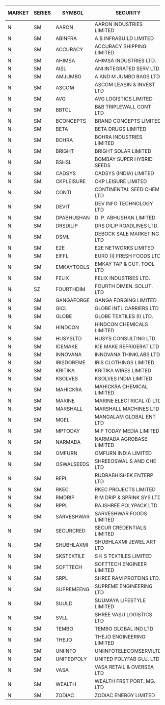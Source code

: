 


| MARKET | SERIES | SYMBOL | SECURITY | PREV CL PR | OPEN PRICE | HIGH PRICE | LOW PRICE | CLOSE PRICE | NET TRDVAL | NET TRDQTY | CORP IND | HI 52 WK | LO 52 WK |
| ----- | ----- | ----- | ----- | ----- | ----- | ----- | ----- | ----- | ----- | ----- | ----- | ----- | ----- |
| N | SM | AARON | AARON INDUSTRIES LIMITED | 30.25 | 28.55 | 30.50 | 28.55 | 30.15 | 741825.00 | 25200 |  | 58.00 | 27.50 |
| N | SM | ABINFRA | A B INFRABUILD LIMITED | 9.50 | 9.50 | 9.90 | 9.50 | 9.90 | 115600.00 | 12000 |  | 21.00 | 8.45 |
| N | SM | ACCURACY | ACCURACY SHIPPING LIMITED | 39.95 | 38.05 | 39.10 | 38.05 | 39.10 | 123440.00 | 3200 |  | 42.60 | 12.35 |
| N | SM | AHIMSA | AHIMSA INDUSTRIES LTD. | 23.00 | 21.85 | 21.85 | 21.85 | 21.85 | 131100.00 | 6000 |  | 31.80 | 21.85 |
| N | SM | AISL | ANI INTEGRATED SERV LTD. | 21.60 | 22.00 | 22.65 | 20.75 | 21.75 | 131760.00 | 6000 |  | 34.10 | 14.30 |
| N | SM | AMJUMBO | A AND M JUMBO BAGS LTD | 8.20 | 8.20 | 8.20 | 7.80 | 8.05 | 192400.00 | 24000 |  | 14.70 | 5.85 |
| N | SM | ASCOM | ASCOM LEASIN & INVEST LTD | 33.50 | 35.00 | 35.00 | 35.00 | 35.00 | 140000.00 | 4000 |  | 40.50 | 30.00 |
| N | SM | AVG | AVG LOGISTICS LIMITED | 48.40 | 49.00 | 50.80 | 49.00 | 50.80 | 299760.00 | 6000 |  | 88.00 | 23.10 |
| N | SM | BBTCL | B&B TRIPLEWALL CONT LTD | 33.00 | 33.95 | 33.95 | 33.95 | 33.95 | 101850.00 | 3000 |  | 42.00 | 21.60 |
| N | SM | BCONCEPTS | BRAND CONCEPTS LIMITED | 20.50 | 21.50 | 21.50 | 21.50 | 21.50 | 193500.00 | 9000 |  | 35.95 | 13.70 |
| N | SM | BETA | BETA DRUGS LIMITED | 85.10 | 84.80 | 87.95 | 84.80 | 87.30 | 413040.00 | 4800 |  | 104.60 | 37.00 |
| N | SM | BOHRA | BOHRA INDUSTRIES LIMITED | 1.45 | 1.40 | 1.40 | 1.40 | 1.40 | 2800.00 | 2000 |  | 3.80 | .35 |
| N | SM | BRIGHT | BRIGHT SOLAR LIMITED | 7.95 | 7.60 | 7.60 | 7.60 | 7.60 | 22800.00 | 3000 |  | 19.90 | 4.70 |
| N | SM | BSHSL | BOMBAY SUPER HYBRID SEEDS | 90.05 | 90.50 | 90.50 | 90.00 | 90.25 | 288800.00 | 3200 |  | 134.05 | 85.70 |
| N | SM | CADSYS | CADSYS (INDIA) LIMITED | 26.00 | 25.20 | 25.20 | 24.70 | 25.00 | 150100.00 | 6000 |  | 49.50 | 15.50 |
| N | SM | CKPLEISURE | CKP LEISURE LIMITED | 3.30 | 3.30 | 3.30 | 3.30 | 3.30 | 13200.00 | 4000 |  | 7.55 | 3.05 |
| N | SM | CONTI | CONTINENTAL SEED CHEM LTD | 12.70 | 13.30 | 13.30 | 13.30 | 13.30 | 177315.60 | 13332 |  | 102.20 | 5.55 |
| N | SM | DEVIT | DEV INFO TECHNOLOGY LTD | 109.00 | 110.00 | 110.00 | 110.00 | 110.00 | 165000.00 | 1500 |  | 120.00 | 57.00 |
| N | SM | DPABHUSHAN | D. P. ABHUSHAN LIMITED | 90.00 | 93.00 | 93.00 | 90.05 | 90.10 | 2182800.00 | 24000 |  | 93.00 | 37.50 |
| N | SM | DRSDILIP | DRS DILIP ROADLINES LTD. | 74.00 | 74.00 | 74.00 | 74.00 | 74.00 | 2486400.00 | 33600 |  | 78.00 | 60.00 |
| N | SM | DSML | DEBOCK SALE MARKETING LTD | 12.70 | 12.15 | 12.15 | 12.15 | 12.15 | 72900.00 | 6000 |  | 13.75 | 3.50 |
| N | SM | E2E | E2E NETWORKS LIMITED | 25.00 | 25.00 | 25.00 | 25.00 | 25.00 | 250000.00 | 10000 |  | 37.00 | 13.30 |
| N | SM | EIFFL | EURO (I) FRESH FOODS LTD | 92.00 | 91.00 | 91.50 | 91.00 | 91.50 | 219200.00 | 2400 | XO | 131.00 | 71.00 |
| N | SM | EMKAYTOOLS | EMKAY TAP & CUT. TOOL LTD | 63.00 | 66.00 | 66.15 | 66.00 | 66.15 | 79290.00 | 1200 |  | 164.75 | 58.65 |
| N | SM | FELIX | FELIX INDUSTRIES LTD. | 30.95 | 30.50 | 32.20 | 30.50 | 32.20 | 250800.00 | 8000 | XO | 32.20 | 10.80 |
| N | SZ | FOURTHDIM | FOURTH DIMEN. SOLUT. LTD | 13.65 | 13.60 | 13.60 | 13.60 | 13.60 | 13600.00 | 1000 |  | 13.65 | 5.55 |
| N | SM | GANGAFORGE | GANGA FORGING LIMITED | 18.60 | 19.10 | 19.20 | 19.10 | 19.15 | 229800.00 | 12000 |  | 19.20 | 8.70 |
| N | SM | GICL | GLOBE INTL CARRIERS LTD | 20.00 | 20.90 | 20.90 | 20.90 | 20.90 | 250800.00 | 12000 |  | 23.80 | 14.20 |
| N | SM | GLOBE | GLOBE TEXTILES (I) LTD. | 48.00 | 50.00 | 50.00 | 50.00 | 50.00 | 100000.00 | 2000 |  | 60.25 | 18.00 |
| N | SM | HINDCON | HINDCON CHEMICALS LIMITED | 16.80 | 17.00 | 17.00 | 16.90 | 16.95 | 135600.00 | 8000 |  | 20.65 | 8.05 |
| N | SM | HUSYSLTD | HUSYS CONSULTING LTD. | 53.50 | 57.00 | 57.00 | 57.00 | 57.00 | 114000.00 | 2000 |  | 57.00 | 20.50 |
| N | SM | ICEMAKE | ICE MAKE REFRIGERAT LTD | 53.00 | 51.65 | 54.30 | 51.65 | 54.30 | 211900.00 | 4000 | XDO | 65.50 | 25.65 |
| N | SM | INNOVANA | INNOVANA THINKLABS LTD. | 119.00 | 115.10 | 115.10 | 113.05 | 113.55 | 681450.00 | 6000 |  | 326.40 | 73.05 |
| N | SM | IRISDOREME | IRIS CLOTHINGS LIMITED | 125.00 | 120.00 | 120.20 | 120.00 | 120.20 | 576480.00 | 4800 |  | 192.00 | 106.25 |
| N | SM | KRITIKA | KRITIKA WIRES LIMITED | 36.75 | 36.80 | 36.80 | 36.80 | 36.80 | 147200.00 | 4000 |  | 37.50 | 32.00 |
| N | SM | KSOLVES | KSOLVES INDIA LIMITED | 213.60 | 213.00 | 213.00 | 202.95 | 202.95 | 499140.00 | 2400 |  | 260.00 | 102.05 |
| N | SM | MAHICKRA | MAHICKRA CHEMICAL LIMITED | 72.35 | 72.20 | 72.20 | 72.20 | 72.20 | 108300.00 | 1500 |  | 93.50 | 52.10 |
| N | SM | MARINE | MARINE ELECTRICAL (I) LTD | 152.50 | 156.95 | 158.50 | 153.20 | 156.30 | 1563900.00 | 10000 |  | 158.50 | 78.00 |
| N | SM | MARSHALL | MARSHALL MACHINES LTD | 8.00 | 8.00 | 8.00 | 8.00 | 8.00 | 24000.00 | 3000 |  | 24.45 | 4.85 |
| N | SM | MGEL | MANGALAM GLOBAL ENT LTD | 41.00 | 42.00 | 42.00 | 42.00 | 42.00 | 252000.00 | 6000 |  | 65.10 | 40.50 |
| N | SM | MPTODAY | M P TODAY MEDIA LIMITED | 13.90 | 13.45 | 13.45 | 13.45 | 13.45 | 53800.00 | 4000 |  | 33.00 | 13.15 |
| N | SM | NARMADA | NARMADA AGROBASE LIMITED | 13.70 | 14.35 | 14.35 | 13.05 | 13.70 | 197280.00 | 14400 |  | 28.70 | 11.30 |
| N | SM | OMFURN | OMFURN INDIA LIMITED | 11.00 | 10.45 | 10.45 | 10.45 | 10.45 | 62700.00 | 6000 | XO | 15.75 | 4.50 |
| N | SM | OSWALSEEDS | SHREEOSWAL S AND CHE LTD | 49.00 | 50.00 | 50.00 | 50.00 | 50.00 | 200000.00 | 4000 | XO | 50.00 | 21.80 |
| N | SM | REPL | RUDRABHISHEK ENTERP LTD | 51.10 | 52.65 | 52.65 | 52.50 | 52.50 | 315450.00 | 6000 |  | 53.00 | 20.60 |
| N | SM | RKEC | RKEC PROJECTS LIMITED | 34.00 | 34.40 | 34.50 | 32.70 | 33.35 | 981300.00 | 29000 |  | 66.65 | 26.20 |
| N | SM | RMDRIP | R M DRIP & SPRINK SYS LTD | 54.70 | 52.00 | 54.95 | 52.00 | 53.65 | 5810400.00 | 108000 |  | 63.00 | 14.00 |
| N | SM | RPPL | RAJSHREE POLYPACK LTD | 85.75 | 88.00 | 88.95 | 88.00 | 88.95 | 176950.00 | 2000 | XDO | 101.80 | 47.75 |
| N | SM | SARVESHWAR | SARVESHWAR FOODS LIMITED | 11.30 | 11.40 | 11.40 | 10.80 | 10.80 | 53600.00 | 4800 |  | 38.00 | 8.45 |
| N | SM | SECURCRED | SECUR CREDENTIALS LIMITED | 14.75 | 15.30 | 15.45 | 15.30 | 15.45 | 36870.00 | 2400 |  | 61.00 | 12.15 |
| N | SM | SHUBHLAXMI | SHUBHLAXMI JEWEL ART LTD | 25.00 | 26.25 | 26.25 | 26.25 | 26.25 | 26250.00 | 1000 |  | 172.00 | 16.30 |
| N | SM | SKSTEXTILE | S K S TEXTILES LIMITED | 25.30 | 24.05 | 24.05 | 24.05 | 24.05 | 24050.00 | 1000 |  | 48.90 | 22.25 |
| N | SM | SOFTTECH | SOFTTECH ENGINEER LIMITED | 57.70 | 58.95 | 59.50 | 57.00 | 59.10 | 562800.00 | 9600 |  | 76.25 | 32.45 |
| N | SM | SRPL | SHREE RAM PROTEINS LTD. | 30.35 | 31.00 | 33.35 | 31.00 | 33.35 | 1189400.00 | 36000 |  | 36.00 | 22.50 |
| N | SM | SUPREMEENG | SUPREME ENGINEERING LTD | 17.65 | 17.90 | 18.50 | 17.50 | 18.35 | 730400.00 | 40000 |  | 30.00 | 13.20 |
| N | SM | SUULD | SUUMAYA LIFESTYLE LIMITED | 31.50 | 33.05 | 33.05 | 33.05 | 33.05 | 528800.00 | 16000 |  | 41.00 | 17.55 |
| N | SM | SVLL | SHREE VASU LOGISTICS LTD | 80.35 | 80.80 | 80.80 | 80.80 | 80.80 | 80800.00 | 1000 |  | 120.90 | 70.00 |
| N | SM | TEMBO | TEMBO GLOBAL IND LTD | 170.00 | 170.00 | 170.00 | 170.00 | 170.00 | 4080000.00 | 24000 |  | 177.00 | 110.95 |
| N | SM | THEJO | THEJO ENGINEERING LIMITED | 1119.00 | 1110.00 | 1120.00 | 1063.05 | 1110.00 | 8974550.00 | 8200 |  | 1151.00 | 350.55 |
| N | SM | UNIINFO | UNIINFOTELECOMSERVILTD | 9.05 | 9.50 | 9.50 | 9.50 | 9.50 | 19000.00 | 2000 |  | 32.15 | 9.05 |
| N | SM | UNITEDPOLY | UNITED POLYFAB GUJ. LTD. | 12.25 | 12.85 | 12.85 | 12.85 | 12.85 | 5242800.00 | 408000 |  | 12.85 | 5.95 |
| N | SM | VASA | VASA RETAIL & OVERSEA LTD | 7.05 | 6.75 | 6.75 | 6.70 | 6.70 | 80800.00 | 12000 |  | 22.00 | 5.90 |
| N | SM | WEALTH | WEALTH FRST PORT. MG. LTD | 109.35 | 114.50 | 114.50 | 114.50 | 114.50 | 343500.00 | 3000 |  | 147.00 | 90.00 |
| N | SM | ZODIAC | ZODIAC ENERGY LIMITED | 20.50 | 19.75 | 19.75 | 19.60 | 19.70 | 118100.00 | 6000 |  | 27.50 | 11.25 |



